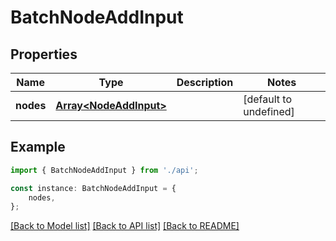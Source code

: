 # BatchNodeAddInput


## Properties

Name | Type | Description | Notes
------------ | ------------- | ------------- | -------------
**nodes** | [**Array&lt;NodeAddInput&gt;**](NodeAddInput.md) |  | [default to undefined]

## Example

```typescript
import { BatchNodeAddInput } from './api';

const instance: BatchNodeAddInput = {
    nodes,
};
```

[[Back to Model list]](../README.md#documentation-for-models) [[Back to API list]](../README.md#documentation-for-api-endpoints) [[Back to README]](../README.md)
